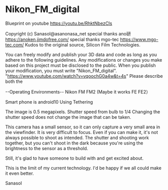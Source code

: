 # Nikon_FM_digital

Blueprint on youtube
https://youtu.be/RhktNbezCIs

Copyright (c) Sanasol@asanonasa_net
special thanks ano研 https://anoken.jimdofree.com/
special thanks mgo-tec https://www.mgo-tec.com/
Kudos to the original source, Silicon Film Technologies.

You can freely modify and publish your 3D data and code as long as you adhere to the following guidelines.
Any modifications or changes you make based on this project must be disclosed to the public.
When you publish your modification, you must write "Nikon_FM_digital".
"https://www.youtube.com/watch?v=vqoochG0a4w&t=4s"
Please describe both the

--Operating Environments--
Nikon FM FM2 
(Maybe it works FE FE2）

Smart phone is android10
Using Tethering

The image is 0.5 megapixels.
Shutter speed from bulb to 1/4
Changing the shutter speed does not change the image that can be taken.

This camera has a small sensor, so it can only capture a very small area in the viewfinder.
It is very difficult to focus. Even if you can make it, it's not always possible to shoot as intended.
The shutter and shooting work together, but you can't shoot in the dark 
because you're using the brightness to the sensor as a threshold.

Still, it's glad to have someone to build with and get excited about.

This is the limit of my current technology. I'd be happy if we all could make it even better.

Sanasol
